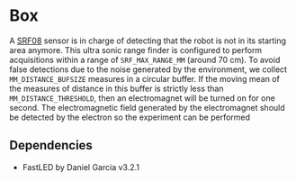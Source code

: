 # Box

A [SRF08][1] sensor is in charge of detecting that the robot is not in its
starting area anymore. This ultra sonic range finder is configured to perform
acquisitions within a range of `SRF_MAX_RANGE_MM` (around 70 cm). To avoid
false detections due to the noise generated by the environment, we collect
`MM_DISTANCE_BUFSIZE` measures in a circular buffer. If the moving mean of the
measures of distance in this buffer is strictly less than
`MM_DISTANCE_THRESHOLD`, then an electromagnet will be turned on for one
second. The electromagnetic field generated by the electromagnet should be
detected by the electron so the experiment can be performed


## Dependencies

- FastLED by Daniel Garcia v3.2.1

[1]: https://www.robot-electronics.co.uk/htm/srf08tech.html
